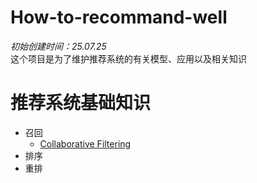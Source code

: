 # How-to-recommand-well
*初始创建时间：25.07.25*  
这个项目是为了维护推荐系统的有关模型、应用以及相关知识

# 推荐系统基础知识
- 召回
  - [Collaborative Filtering](https://github.com/WoDeXinHaoLeng69/How-to-recommand-well/tree/main/Collaborative%20Filtering, "最经典的协同过滤算法")
- 排序
- 重排

